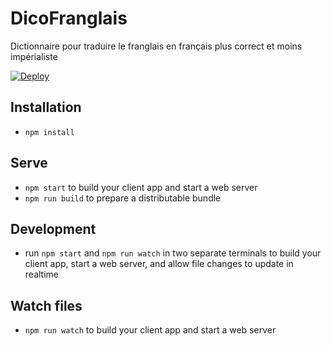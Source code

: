 # DicoFranglais
Dictionnaire pour traduire le franglais en français plus correct et moins impérialiste

[![Deploy](https://www.herokucdn.com/deploy/button.svg)](https://heroku.com/deploy)

## Installation

* `npm install`

## Serve

* `npm start` to build your client app and start a web server
* `npm run build` to prepare a distributable bundle

## Development
* run `npm start` and `npm run watch` in two separate terminals to build your client app, start a web server, and allow file changes to update in realtime

## Watch files
* `npm run watch` to build your client app and start a web server
